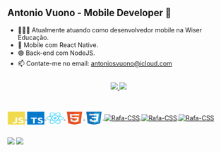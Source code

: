 
## Antonio Vuono - Mobile Developer 📱 

- 🧑🏾‍💻 Atualmente atuando como desenvolvedor mobile na Wiser Educação.
- 📱 Mobile com React Native.
- 🟢 Back-end com NodeJS.
- 📫 Contate-me no email: antoniosvuono@icloud.com

##

<div align="center">
  <a href="https://github.com/antoniovuono">
  <img height="180em" src="https://github-readme-stats.vercel.app/api?username=antoniovuono&show_icons=true&theme=radical&include_all_commits=true&count_private=true"/>
  <img height="180em" src="https://github-readme-stats.vercel.app/api/top-langs/?username=antoniovuono&layout=compact&langs_count=7&theme=radical"/>
</div>
  
##
  
<div style="display: inline_block"><br>
  <img align="center" alt="Rafa-Js" height="30" width="40" src="https://raw.githubusercontent.com/devicons/devicon/master/icons/javascript/javascript-plain.svg">
  <img align="center" alt="Rafa-Ts" height="30" width="40" src="https://raw.githubusercontent.com/devicons/devicon/master/icons/typescript/typescript-plain.svg">
  <img align="center" alt="Rafa-React" height="30" width="40" src="https://raw.githubusercontent.com/devicons/devicon/master/icons/react/react-original.svg">
  <img align="center" alt="Rafa-HTML" height="30" width="40" src="https://raw.githubusercontent.com/devicons/devicon/master/icons/html5/html5-original.svg">
  <img align="center" alt="Rafa-CSS" height="30" width="40" src="https://raw.githubusercontent.com/devicons/devicon/master/icons/css3/css3-original.svg">
  <img align="center" alt="Rafa-CSS" height="30" width="40" src="https://cdn.jsdelivr.net/gh/devicons/devicon/icons/nodejs/nodejs-original.svg">  
  <img align="center" alt="Rafa-CSS" height="30" width="40" src="https://cdn.jsdelivr.net/gh/devicons/devicon/icons/mysql/mysql-original-wordmark.svg"> 
   <img align="center" alt="Rafa-CSS" height="30" width="40" src="https://cdn.jsdelivr.net/gh/devicons/devicon/icons/docker/docker-plain-wordmark.svg"> 
</div>
  
  
##
 
<div> 
  <a href = "mailto:antoniosvuono@icloud.com"><img src="https://img.shields.io/badge/-Gmail-%23333?style=for-the-badge&logo=gmail&logoColor=white" target="_blank"></a>
  <a href="https://www.linkedin.com/in/antonio-sampaio-de-vuono-41350b1aa/" target="_blank"><img src="https://img.shields.io/badge/-LinkedIn-%230077B5?style=for-the-badge&logo=linkedin&logoColor=white" target="_blank"></a> 
  
</div>


